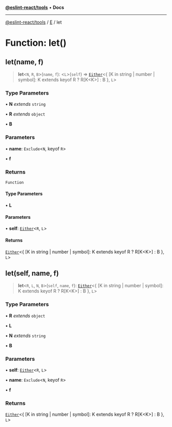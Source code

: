 [**@eslint-react/tools**](../../../README.md) • **Docs**

***

[@eslint-react/tools](../../../README.md) / [E](../README.md) / let

# Function: let()

## let(name, f)

> **let**\<`N`, `R`, `B`\>(`name`, `f`): \<`L`\>(`self`) => [`Either`](../type-aliases/Either.md)\<\{ \[K in string \| number \| symbol\]: K extends keyof R ? R\[K\<K\>\] : B \}, `L`\>

### Type Parameters

• **N** *extends* `string`

• **R** *extends* `object`

• **B**

### Parameters

• **name**: `Exclude`\<`N`, keyof `R`\>

• **f**

### Returns

`Function`

#### Type Parameters

• **L**

#### Parameters

• **self**: [`Either`](../type-aliases/Either.md)\<`R`, `L`\>

#### Returns

[`Either`](../type-aliases/Either.md)\<\{ \[K in string \| number \| symbol\]: K extends keyof R ? R\[K\<K\>\] : B \}, `L`\>

## let(self, name, f)

> **let**\<`R`, `L`, `N`, `B`\>(`self`, `name`, `f`): [`Either`](../type-aliases/Either.md)\<\{ \[K in string \| number \| symbol\]: K extends keyof R ? R\[K\<K\>\] : B \}, `L`\>

### Type Parameters

• **R** *extends* `object`

• **L**

• **N** *extends* `string`

• **B**

### Parameters

• **self**: [`Either`](../type-aliases/Either.md)\<`R`, `L`\>

• **name**: `Exclude`\<`N`, keyof `R`\>

• **f**

### Returns

[`Either`](../type-aliases/Either.md)\<\{ \[K in string \| number \| symbol\]: K extends keyof R ? R\[K\<K\>\] : B \}, `L`\>
